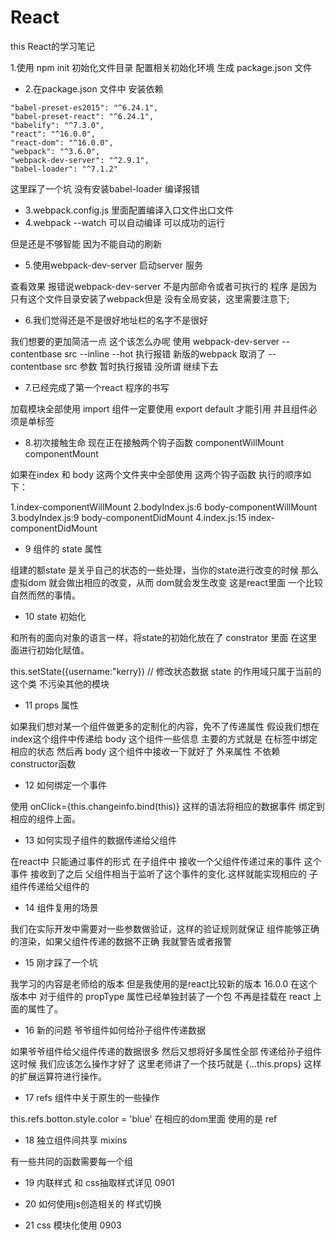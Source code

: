 # React
this React的学习笔记

1.使用 npm init 初始化文件目录 配置相关初始化环境 生成 package.json 文件
- 2.在package.json 文件中 安装依赖
```
"babel-preset-es2015": "^6.24.1",
"babel-preset-react": "^6.24.1",
"babelify": "^7.3.0",
"react": "^16.0.0",
"react-dom": "^16.0.0",
"webpack": "^3.6.0",
"webpack-dev-server": "^2.9.1",
"babel-loader": "^7.1.2"
```

   这里踩了一个坑 没有安装babel-loader  编译报错
- 3.webpack.config.js 里面配置编译入口文件出口文件
- 4.webpack  --watch 可以自动编译  可以成功的运行

但是还是不够智能 因为不能自动的刷新

- 5.使用webpack-dev-server 启动server 服务

查看效果 报错说webpack-dev-server 不是内部命令或者可执行的
程序 是因为只有这个文件目录安装了webpack但是
没有全局安装，这里需要注意下;

- 6.我们觉得还是不是很好地址栏的名字不是很好

我们想要的更加简洁一点  这个该怎么办呢
使用 webpack-dev-server --contentbase src --inline --hot
执行报错  新版的webpack 取消了 --contentbase src 参数
暂时执行报错 没所谓 继续下去

- 7.已经完成了第一个react 程序的书写

加载模块全部使用 import 
组件一定要使用 export default 才能引用
并且组件必须是单标签

- 8.初次接触生命 现在正在接触两个钩子函数 componentWillMount componentMount

如果在index 和 body 这两个文件夹中全部使用 这两个钩子函数 
执行的顺序如下：

1.index-componentWillMount 
2.bodyIndex.js:6 body-componentWillMount
3.bodyIndex.js:9 body-componentDidMount
4.index.js:15 index-componentDidMount


- 9 组件的 state 属性

组建的额state 是关乎自己的状态的一些处理，当你的state进行改变的时候
那么虚拟dom 就会做出相应的改变，从而 dom就会发生改变 这是react里面
一个比较自然而然的事情。

- 10 state 初始化 

和所有的面向对象的语言一样，将state的初始化放在了 constrator 里面 在这里面进行初始化赋值。

this.setState({username:"kerry}) // 修改状态数据
state 的作用域只属于当前的这个类 不污染其他的模块


- 11 props 属性

如果我们想对某一个组件做更多的定制化的内容，免不了传递属性
假设我们想在index这个组件中传递给 body 这个组件一些信息
主要的方式就是 在标签中绑定相应的状态 然后再 body 这个组件中接收一下就好了
外来属性 不依赖constructor函数

- 12 如何绑定一个事件

使用 onClick={this.changeinfo.bind(this)} 这样的语法将相应的数据事件
绑定到相应的组件上面。


- 13 如何实现子组件的数据传递给父组件

在react中 只能通过事件的形式 在子组件中 接收一个父组件传递过来的事件
这个事件 接收到了之后 父组件相当于监听了这个事件的变化.这样就能实现相应的
子组件传递给父组件的

- 14 组件复用的场景

我们在实际开发中需要对一些参数做验证，这样的验证规则就保证
组件能够正确的渲染，如果父组件传递的数据不正确  我就警告或者报警

- 15  刚才踩了一个坑

我学习的内容是老师给的版本 但是我使用的是react比较新的版本  16.0.0
在这个版本中 对于组件的 propType 属性已经单独封装了一个包
不再是挂载在 react 上面的属性了。

- 16 新的问题  爷爷组件如何给孙子组件传递数据

如果爷爷组件给父组件传递的数据很多 然后又想将好多属性全部
传递给孙子组件 这时候 我们应该怎么操作才好了
这里老师讲了一个技巧就是  {...this.props} 这样的扩展运算符进行操作。

- 17 refs 组件中关于原生的一些操作
  
this.refs.botton.style.color = 'blue'
在相应的dom里面 使用的是 ref

- 18 独立组件间共享 mixins

有一些共同的函数需要每一个组

- 19  内联样式 和 css抽取样式详见 0901

- 20  如何使用js创造相关的 样式切换

- 21 css 模块化使用 0903 

 

